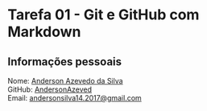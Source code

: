 # Tarefa 01 - Git e GitHub com Markdown

###

## Informações pessoais
Nome: [Anderson Azevedo da Silva](https://github.com/AndersonAzeved) <br>
GitHub: [AndersonAzeved](https://github.com/AndersonAzeved)<br>
Email: andersonsilva14.2017@gmail.com


